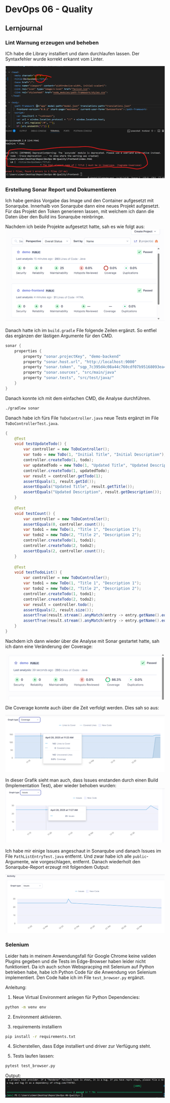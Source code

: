 # DevOps 06 - Quality

## Lernjournal

### Lint Warnung erzeugen und beheben

ICh habe die Library installiert und dann durchlaufen lassen. Der Syntaxfehler wurde korrekt erkannt vom Linter.

![Lint Warning Example](assets/npm_run_linter_out.png)


### Erstellung Sonar Report und Dokumentieren

Ich habe gemäss Vorgabe das Image und den Container aufgesetzt mit Sonarqube.
Innerhalb von Sonarqube dann eine neues Projekt aufgesetzt. Für das Projekt den Token generieren lassen, mit welchem ich dann die Daten über den Build ins Sonarqube reinbringe.

Nachdem ich beide Projekte aufgesetzt hatte, sah es wie folgt aus:
![sonar setup](assets/sonarqube_working_backend_frontend.png)



Danach hatte ich im `build.gradle` File folgende Zeilen ergänzt. So entfiel das ergänzen der lästigen Argumente für den CMD.

```kts
sonar {
    properties {
        property "sonar.projectKey", "demo-backend"
        property "sonar.host.url", "http://localhost:9000"
        property "sonar.token", "sqp_7c395d4c08a44c760cdf07b95168093ea4844ad5"
		property "sonar.sources", "src/main/java"
        property "sonar.tests", "src/test/java/"
    }
}
```

Danach konnte ich mit dem einfachen CMD, die Analyse durchführen.

```bash
./gradlew sonar  
```

Danach habe ich fürs File `ToDoController.java` neue Tests ergänzt im File `ToDoControllerTest.java`.


```java
{
    @Test
    void testUpdateTodo() {
        var controller = new ToDoController();
        var todo = new ToDo(1, "Initial Title", "Initial Description");
        controller.createTodo(1, todo);
        var updatedTodo = new ToDo(1, "Updated Title", "Updated Description");
        controller.createTodo(1, updatedTodo);
        var result = controller.getTodo(1);
        assertEquals(1, result.getId());
        assertEquals("Updated Title", result.getTitle());
        assertEquals("Updated Description", result.getDescription());
    }

    @Test
    void testCount() {
        var controller = new ToDoController();
        assertEquals(0, controller.count());
        var todo1 = new ToDo(1, "Title 1", "Description 1");
        var todo2 = new ToDo(2, "Title 2", "Description 2");
        controller.createTodo(1, todo1);
        controller.createTodo(2, todo2);
        assertEquals(2, controller.count());
    }

    @Test
    void testTodoList() {
        var controller = new ToDoController();
        var todo1 = new ToDo(1, "Title 1", "Description 1");
        var todo2 = new ToDo(2, "Title 2", "Description 2");
        controller.createTodo(1, todo1);
        controller.createTodo(2, todo2);
        var result = controller.todo();
        assertEquals(2, result.size());
        assertTrue(result.stream().anyMatch(entry -> entry.getName().equals("Title 1")));
        assertTrue(result.stream().anyMatch(entry -> entry.getName().equals("Title 2")));
    }
}
```

Nachdem ich dann wieder über die Analyse mit Sonar gestartet hatte, sah ich dann eine Veränderung der Coverage: 

![sonar setup](assets/sonarqube_backend_coverage.png)

Die Coverage konnte auch über die Zeit verfolgt werden. Dies sah so aus:

![sonar setup](assets/sonarqube_backend_coverage_plot.png)


In dieser Grafik sieht man auch, dass Issues enstanden durch einen Build (Implementation Test), aber wieder behoben wurden: 
![sonar setup](assets/sonarqube_backend_issues_plot.png)


Ich habe mir einige Issues angeschaut in Sonarqube und danach Issues im File `PathListEntryTest.java` entfernt. Und zwar habe ich alle `public`-Argumente, wie vorgeschlagen, entfernt. Danach wiederholt den Sonarqube-Report erzeugt mit folgendem Output:

![sonar setup](assets/sonarqube_backend_issues_reduced.png)


### Selenium

Leider hats in meinem Anwendungsfall für Google Chrome keine validen Plugins gegeben und die Tests im Edge-Browser haben leider nicht funktioniert. Da ich auch schon Webspracping mit Selenium auf Python betrieben habe, habe ich Python Code für die Anwendung von Selenium implementiert. Den Code habe ich im File `test_browser.py` ergänzt.

Anleitung:
1. Neue Virtual Environment anlegen für Python Dependencies:
```bash
python -m venv env
```

2. Environment aktivieren.

3. requirements installiern
```bash
pip install -r requirements.txt
```

4. Sicherstellen, dass Edge installiert und driver zur Verfügung steht.

5. Tests laufen lassen:
```bash
pytest test_browser.py
```

Output: 
![sonar setup](assets/selenium_tests.png)

